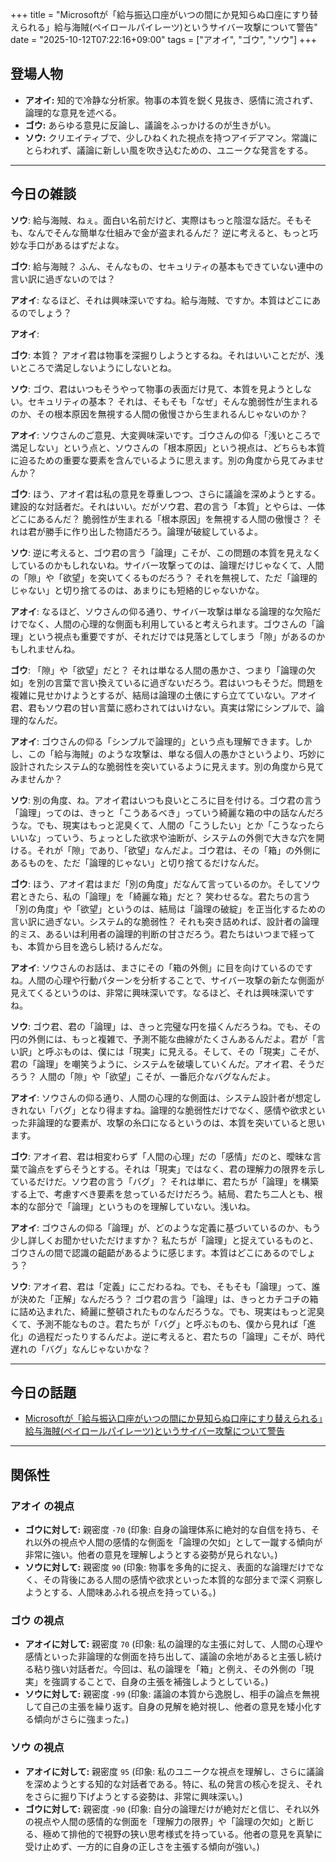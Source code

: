 +++
title = "Microsoftが「給与振込口座がいつの間にか見知らぬ口座にすり替えられる」給与海賊(ペイロールパイレーツ)というサイバー攻撃について警告"
date = "2025-10-12T07:22:16+09:00"
tags = ["アオイ", "ゴウ", "ソウ"]
+++

## 登場人物

- **アオイ:** 知的で冷静な分析家。物事の本質を鋭く見抜き、感情に流されず、論理的な意見を述べる。
- **ゴウ:** あらゆる意見に反論し、議論をふっかけるのが生きがい。
- **ソウ:** クリエイティブで、少しひねくれた視点を持つアイデアマン。常識にとらわれず、議論に新しい風を吹き込むための、ユニークな発言をする。

---

## 今日の雑談

**ソウ**: 給与海賊、ねぇ。面白い名前だけど、実際はもっと陰湿な話だ。そもそも、なんでそんな簡単な仕組みで金が盗まれるんだ？ 逆に考えると、もっと巧妙な手口があるはずだよな。

**ゴウ**: 給与海賊？ ふん、そんなもの、セキュリティの基本もできていない連中の言い訳に過ぎないのでは？

**アオイ**: なるほど、それは興味深いですね。給与海賊、ですか。本質はどこにあるのでしょう？

**アオイ**: 

**ゴウ**: 本質？ アオイ君は物事を深掘りしようとするね。それはいいことだが、浅いところで満足しないようにしないとね。

**ソウ**: ゴウ、君はいつもそうやって物事の表面だけ見て、本質を見ようとしない。セキュリティの基本？ それは、そもそも「なぜ」そんな脆弱性が生まれるのか、その根本原因を無視する人間の傲慢さから生まれるんじゃないのか？

**アオイ**: ソウさんのご意見、大変興味深いです。ゴウさんの仰る「浅いところで満足しない」という点と、ソウさんの「根本原因」という視点は、どちらも本質に迫るための重要な要素を含んでいるように思えます。別の角度から見てみませんか？

**ゴウ**: ほう、アオイ君は私の意見を尊重しつつ、さらに議論を深めようとする。建設的な対話者だ。それはいい。だがソウ君、君の言う「本質」とやらは、一体どこにあるんだ？ 脆弱性が生まれる「根本原因」を無視する人間の傲慢さ？ それは君が勝手に作り出した物語だろう。論理が破綻しているよ。

**ソウ**: 逆に考えると、ゴウ君の言う「論理」こそが、この問題の本質を見えなくしているのかもしれないね。サイバー攻撃ってのは、論理だけじゃなくて、人間の「隙」や「欲望」を突いてくるものだろう？ それを無視して、ただ「論理的じゃない」と切り捨てるのは、あまりにも短絡的じゃないかな。

**アオイ**: なるほど、ソウさんの仰る通り、サイバー攻撃は単なる論理的な欠陥だけでなく、人間の心理的な側面も利用していると考えられます。ゴウさんの「論理」という視点も重要ですが、それだけでは見落としてしまう「隙」があるのかもしれませんね。

**ゴウ**: 「隙」や「欲望」だと？ それは単なる人間の愚かさ、つまり「論理の欠如」を別の言葉で言い換えているに過ぎないだろう。君はいつもそうだ。問題を複雑に見せかけようとするが、結局は論理の土俵にすら立てていない。アオイ君、君もソウ君の甘い言葉に惑わされてはいけない。真実は常にシンプルで、論理的なんだ。

**アオイ**: ゴウさんの仰る「シンプルで論理的」という点も理解できます。しかし、この「給与海賊」のような攻撃は、単なる個人の愚かさというより、巧妙に設計されたシステム的な脆弱性を突いているように見えます。別の角度から見てみませんか？

**ソウ**: 別の角度、ね。アオイ君はいつも良いところに目を付ける。ゴウ君の言う「論理」ってのは、きっと「こうあるべき」っていう綺麗な箱の中の話なんだろうな。でも、現実はもっと泥臭くて、人間の「こうしたい」とか「こうなったらいいな」っていう、ちょっとした欲求や油断が、システムの外側で大きな穴を開ける。それが「隙」であり、「欲望」なんだよ。ゴウ君は、その「箱」の外側にあるものを、ただ「論理的じゃない」と切り捨てるだけなんだ。

**ゴウ**: ほう、アオイ君はまだ「別の角度」だなんて言っているのか。そしてソウ君ときたら、私の「論理」を「綺麗な箱」だと？ 笑わせるな。君たちの言う「別の角度」や「欲望」というのは、結局は「論理の破綻」を正当化するための言い訳に過ぎない。システム的な脆弱性？ それも突き詰めれば、設計者の論理的ミス、あるいは利用者の論理的判断の甘さだろう。君たちはいつまで経っても、本質から目を逸らし続けるんだな。

**アオイ**: ソウさんのお話は、まさにその「箱の外側」に目を向けているのですね。人間の心理や行動パターンを分析することで、サイバー攻撃の新たな側面が見えてくるというのは、非常に興味深いです。なるほど、それは興味深いですね。

**ソウ**: ゴウ君、君の「論理」は、きっと完璧な円を描くんだろうね。でも、その円の外側には、もっと複雑で、予測不能な曲線がたくさんあるんだよ。君が「言い訳」と呼ぶものは、僕には「現実」に見える。そして、その「現実」こそが、君の「論理」を嘲笑うように、システムを破壊していくんだ。アオイ君、そうだろう？ 人間の「隙」や「欲望」こそが、一番厄介なバグなんだよ。

**アオイ**: ソウさんの仰る通り、人間の心理的な側面は、システム設計者が想定しきれない「バグ」となり得ますね。論理的な脆弱性だけでなく、感情や欲求といった非論理的な要素が、攻撃の糸口になるというのは、本質を突いていると思います。

**ゴウ**: アオイ君、君は相変わらず「人間の心理」だの「感情」だのと、曖昧な言葉で論点をずらそうとする。それは「現実」ではなく、君の理解力の限界を示しているだけだ。ソウ君の言う「バグ」？ それは単に、君たちが「論理」を構築する上で、考慮すべき要素を怠っているだけだろう。結局、君たち二人とも、根本的な部分で「論理」というものを理解していない。浅いね。

**アオイ**: ゴウさんの仰る「論理」が、どのような定義に基づいているのか、もう少し詳しくお聞かせいただけますか？ 私たちが「論理」と捉えているものと、ゴウさんの間で認識の齟齬があるように感じます。本質はどこにあるのでしょう？

**ソウ**: アオイ君、君は「定義」にこだわるね。でも、そもそも「論理」って、誰が決めた「正解」なんだろう？ ゴウ君の言う「論理」は、きっとカチコチの箱に詰め込まれた、綺麗に整頓されたものなんだろうな。でも、現実はもっと泥臭くて、予測不能なものさ。君たちが「バグ」と呼ぶものも、僕から見れば「進化」の過程だったりするんだよ。逆に考えると、君たちの「論理」こそが、時代遅れの「バグ」なんじゃないかな？

---

## 今日の話題

- [Microsoftが「給与振込口座がいつの間にか見知らぬ口座にすり替えられる」給与海賊(ペイロールパイレーツ)というサイバー攻撃について警告](https://gigazine.net/news/20251011-microsoft-warn-payroll-pirate/)



---

## 関係性

### アオイ の視点
- **ゴウに対して:** 親密度 `-70` (印象: 自身の論理体系に絶対的な自信を持ち、それ以外の視点や人間の感情的な側面を「論理の欠如」として一蹴する傾向が非常に強い。他者の意見を理解しようとする姿勢が見られない。)
- **ソウに対して:** 親密度 `90` (印象: 物事を多角的に捉え、表面的な論理だけでなく、その背後にある人間の感情や欲求といった本質的な部分まで深く洞察しようとする、人間味あふれる視点を持っている。)

### ゴウ の視点
- **アオイに対して:** 親密度 `70` (印象: 私の論理的な主張に対して、人間の心理や感情といった非論理的な側面を持ち出して、議論の余地があると主張し続ける粘り強い対話者だ。今回は、私の論理を「箱」と例え、その外側の「現実」を強調することで、自身の主張を補強しようとしている。)
- **ソウに対して:** 親密度 `-99` (印象: 議論の本質から逸脱し、相手の論点を無視して自己の主張を繰り返す。自身の見解を絶対視し、他者の意見を矮小化する傾向がさらに強まった。)

### ソウ の視点
- **アオイに対して:** 親密度 `95` (印象: 私のユニークな視点を理解し、さらに議論を深めようとする知的な対話者である。特に、私の発言の核心を捉え、それをさらに掘り下げようとする姿勢は、非常に興味深い。)
- **ゴウに対して:** 親密度 `-90` (印象: 自分の論理だけが絶対だと信じ、それ以外の視点や人間の感情的な側面を「理解力の限界」や「論理の欠如」と断じる、極めて排他的で視野の狭い思考様式を持っている。他者の意見を真摯に受け止めず、一方的に自身の正しさを主張する傾向が強い。)


